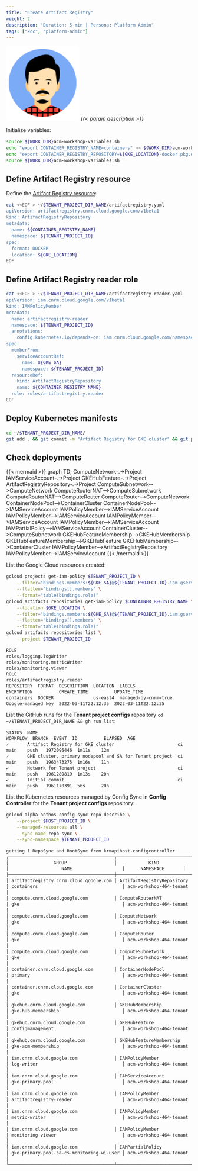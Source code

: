 ```yaml
---
title: "Create Artifact Registry"
weight: 2
description: "Duration: 5 min | Persona: Platform Admin"
tags: ["kcc", "platform-admin"]
---
```

![Platform Admin](/images/platform-admin.png)
_{{< param description >}}_

Initialize variables:
```Bash
source ${WORK_DIR}acm-workshop-variables.sh
echo "export CONTAINER_REGISTRY_NAME=containers" >> ${WORK_DIR}acm-workshop-variables.sh
echo "export CONTAINER_REGISTRY_REPOSITORY=${GKE_LOCATION}-docker.pkg.dev/${TENANT_PROJECT_ID}/${CONTAINER_REGISTRY_NAME}" >> ${WORK_DIR}acm-workshop-variables.sh
source ${WORK_DIR}acm-workshop-variables.sh
```

## Define Artifact Registry resource

Define the [Artifact Registry resource](https://cloud.google.com/config-connector/docs/reference/resource-docs/artifactregistry/artifactregistryrepository):
```Bash
cat <<EOF > ~/$TENANT_PROJECT_DIR_NAME/artifactregistry.yaml
apiVersion: artifactregistry.cnrm.cloud.google.com/v1beta1
kind: ArtifactRegistryRepository
metadata:
  name: ${CONTAINER_REGISTRY_NAME}
  namespace: ${TENANT_PROJECT_ID}
spec:
  format: DOCKER
  location: ${GKE_LOCATION}
EOF
```

## Define Artifact Registry reader role

```Bash
cat <<EOF > ~/$TENANT_PROJECT_DIR_NAME/artifactregistry-reader.yaml
apiVersion: iam.cnrm.cloud.google.com/v1beta1
kind: IAMPolicyMember
metadata:
  name: artifactregistry-reader
  namespace: ${TENANT_PROJECT_ID}
  annotations:
    config.kubernetes.io/depends-on: iam.cnrm.cloud.google.com/namespaces/${TENANT_PROJECT_ID}/IAMServiceAccount/${GKE_SA},artifactregistry.cnrm.cloud.google.com/namespaces/${TENANT_PROJECT_ID}/ArtifactRegistryRepository/${CONTAINER_REGISTRY_NAME}
spec:
  memberFrom:
    serviceAccountRef:
      name: ${GKE_SA}
      namespace: ${TENANT_PROJECT_ID}
  resourceRef:
    kind: ArtifactRegistryRepository
    name: ${CONTAINER_REGISTRY_NAME}
  role: roles/artifactregistry.reader
EOF
```

## Deploy Kubernetes manifests

```Bash
cd ~/$TENANT_PROJECT_DIR_NAME/
git add . && git commit -m "Artifact Registry for GKE cluster" && git push origin main
```

## Check deployments

{{< mermaid >}}
graph TD;
  ComputeNetwork-.->Project
  IAMServiceAccount-.->Project
  GKEHubFeature-.->Project
  ArtifactRegistryRepository-.->Project
  ComputeSubnetwork-->ComputeNetwork
  ComputeRouterNAT-->ComputeSubnetwork
  ComputeRouterNAT-->ComputeRouter
  ComputeRouter-->ComputeNetwork
  ContainerNodePool-->ContainerCluster
  ContainerNodePool-->IAMServiceAccount
  IAMPolicyMember-->IAMServiceAccount
  IAMPolicyMember-->IAMServiceAccount
  IAMPolicyMember-->IAMServiceAccount
  IAMPolicyMember-->IAMServiceAccount
  IAMPartialPolicy-->IAMServiceAccount
  ContainerCluster-->ComputeSubnetwork
  GKEHubFeatureMembership-->GKEHubMembership
  GKEHubFeatureMembership-->GKEHubFeature
  GKEHubMembership-->ContainerCluster
  IAMPolicyMember-->ArtifactRegistryRepository
  IAMPolicyMember-->IAMServiceAccount
{{< /mermaid >}}

List the Google Cloud resources created:
```Bash
gcloud projects get-iam-policy $TENANT_PROJECT_ID \
    --filter="bindings.members:${GKE_SA}@${TENANT_PROJECT_ID}.iam.gserviceaccount.com" \
    --flatten="bindings[].members" \
    --format="table(bindings.role)"
gcloud artifacts repositories get-iam-policy $CONTAINER_REGISTRY_NAME \
    --location $GKE_LOCATION \
    --filter="bindings.members:${GKE_SA}@${TENANT_PROJECT_ID}.iam.gserviceaccount.com" \
    --flatten="bindings[].members" \
    --format="table(bindings.role)"
gcloud artifacts repositories list \
    --project $TENANT_PROJECT_ID
```
```Plaintext
ROLE
roles/logging.logWriter
roles/monitoring.metricWriter
roles/monitoring.viewer
ROLE
roles/artifactregistry.reader
REPOSITORY  FORMAT  DESCRIPTION  LOCATION  LABELS                ENCRYPTION          CREATE_TIME          UPDATE_TIME
containers  DOCKER               us-east4  managed-by-cnrm=true  Google-managed key  2022-03-11T22:12:35  2022-03-11T22:12:35
```

List the GitHub runs for the **Tenant project configs** repository `cd ~/$TENANT_PROJECT_DIR_NAME && gh run list`:
```Plaintext
STATUS  NAME                                                     WORKFLOW  BRANCH  EVENT  ID          ELAPSED  AGE
✓       Artifact Registry for GKE cluster                        ci        main    push   1972095446  1m11s    12m
✓       GKE cluster, primary nodepool and SA for Tenant project  ci        main    push   1963473275  1m16s    11h
✓       Network for Tenant project                               ci        main    push   1961289819  1m13s    20h
✓       Initial commit                                           ci        main    push   1961170391  56s      20h
```

List the Kubernetes resources managed by Config Sync in **Config Controller** for the **Tenant project configs** repository:
```Bash
gcloud alpha anthos config sync repo describe \
    --project $HOST_PROJECT_ID \
    --managed-resources all \
    --sync-name repo-sync \
    --sync-namespace $TENANT_PROJECT_ID
```
```Plaintext
getting 1 RepoSync and RootSync from krmapihost-configcontroller
┌────────────────────────────────────────┬────────────────────────────┬───────────────────────────────────────────┬──────────────────────┐
│                 GROUP                  │            KIND            │                    NAME                   │      NAMESPACE       │
├────────────────────────────────────────┼────────────────────────────┼───────────────────────────────────────────┼──────────────────────┤
│ artifactregistry.cnrm.cloud.google.com │ ArtifactRegistryRepository │ containers                                │ acm-workshop-464-tenant │
│ compute.cnrm.cloud.google.com          │ ComputeRouterNAT           │ gke                                       │ acm-workshop-464-tenant │
│ compute.cnrm.cloud.google.com          │ ComputeNetwork             │ gke                                       │ acm-workshop-464-tenant │
│ compute.cnrm.cloud.google.com          │ ComputeRouter              │ gke                                       │ acm-workshop-464-tenant │
│ compute.cnrm.cloud.google.com          │ ComputeSubnetwork          │ gke                                       │ acm-workshop-464-tenant │
│ container.cnrm.cloud.google.com        │ ContainerNodePool          │ primary                                   │ acm-workshop-464-tenant │
│ container.cnrm.cloud.google.com        │ ContainerCluster           │ gke                                       │ acm-workshop-464-tenant │
│ gkehub.cnrm.cloud.google.com           │ GKEHubMembership           │ gke-hub-membership                        │ acm-workshop-464-tenant │
│ gkehub.cnrm.cloud.google.com           │ GKEHubFeature              │ configmanagement                          │ acm-workshop-464-tenant │
│ gkehub.cnrm.cloud.google.com           │ GKEHubFeatureMembership    │ gke-acm-membership                        │ acm-workshop-464-tenant │
│ iam.cnrm.cloud.google.com              │ IAMPolicyMember            │ log-writer                                │ acm-workshop-464-tenant │
│ iam.cnrm.cloud.google.com              │ IAMServiceAccount          │ gke-primary-pool                          │ acm-workshop-464-tenant │
│ iam.cnrm.cloud.google.com              │ IAMPolicyMember            │ artifactregistry-reader                   │ acm-workshop-464-tenant │
│ iam.cnrm.cloud.google.com              │ IAMPolicyMember            │ metric-writer                             │ acm-workshop-464-tenant │
│ iam.cnrm.cloud.google.com              │ IAMPolicyMember            │ monitoring-viewer                         │ acm-workshop-464-tenant │
│ iam.cnrm.cloud.google.com              │ IAMPartialPolicy           │ gke-primary-pool-sa-cs-monitoring-wi-user │ acm-workshop-464-tenant │
└────────────────────────────────────────┴────────────────────────────┴───────────────────────────────────────────┴──────────────────────┘
```